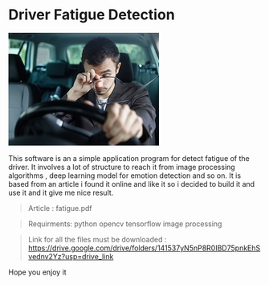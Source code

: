 # Driver Fatigue Detection

![](img.jpg)


This software is an a simple application program for detect fatigue of the driver. It involves a lot of structure to reach it from image processing algorithms , deep learning model for emotion detection and so on. It is based from an article i found it online and like it so i decided to build it and use it and it give me nice result.

> Article : fatigue.pdf

> Requirments:
python opencv tensorflow image processing

> Link for all the files must be downloaded : https://drive.google.com/drive/folders/141537yN5nP8R0IBD75pnkEhSvednv2Yz?usp=drive_link


 Hope you enjoy it

